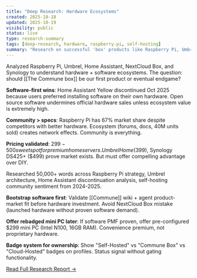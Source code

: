 ```yaml
---
title: "Deep Research: Hardware Ecosystems"
created: 2025-10-18
updated: 2025-10-19
visibility: public
status: live
type: research-summary
tags: [deep-research, hardware, raspberry-pi, self-hosting]
summary: "Research on successful 'box' products like Raspberry Pi, Umbrel, and Home Assistant. Key lesson: software-first, hardware optional. Validate PMF before custom hardware."
---
```


Analyzed Raspberry Pi, Umbrel, Home Assistant, NextCloud Box, and Synology to understand hardware + software ecosystems. The question: should [[The Commune box]] be our first product or eventual endgame?

**Software-first wins**: Home Assistant Yellow discontinued Oct 2025 because users preferred installing software on their own hardware. Open source software undermines official hardware sales unless ecosystem value is extremely high.

**Community > specs**: Raspberry Pi has 67% market share despite competitors with better hardware. Ecosystem (forums, docs, 40M units sold) creates network effects. Community is everything.

**Pricing validated**: $299-500 sweet spot for premium home servers. Umbrel Home ($399), Synology DS425+ ($499) prove market exists. But must offer compelling advantage over DIY.

Researched 50,000+ words across Raspberry Pi strategy, Umbrel architecture, Home Assistant discontinuation analysis, self-hosting community sentiment from 2024-2025.

**Bootstrap software first**: Validate [[Commune]] wiki + agent product-market fit before hardware investment. Avoid NextCloud Box mistake (launched hardware without proven software demand).

**Offer rebadged mini PC later**: If software PMF proven, offer pre-configured $299 mini PC (Intel N100, 16GB RAM). Convenience premium, not proprietary hardware.

**Badge system for ownership**: Show "Self-Hosted" vs "Commune Box" vs "Cloud-Hosted" badges on profiles. Status signal without gating functionality.

[Read Full Research Report →](/research/hardware-ecosystems)
